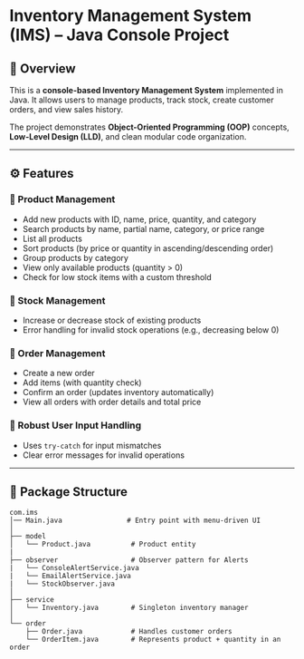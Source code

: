 
# Inventory Management System (IMS) – Java Console Project

## 📌 Overview

This is a **console-based Inventory Management System** implemented in Java.
It allows users to manage products, track stock, create customer orders, and view sales history.

The project demonstrates **Object-Oriented Programming (OOP)** concepts, **Low-Level Design (LLD)**, and clean modular code organization.

---

## ⚙️ Features

### 🔹 Product Management

* Add new products with ID, name, price, quantity, and category
* Search products by name, partial name, category, or price range
* List all products
* Sort products (by price or quantity in ascending/descending order)
* Group products by category
* View only available products (quantity > 0)
* Check for low stock items with a custom threshold

### 🔹 Stock Management

* Increase or decrease stock of existing products
* Error handling for invalid stock operations (e.g., decreasing below 0)

### 🔹 Order Management

* Create a new order
* Add items (with quantity check)
* Confirm an order (updates inventory automatically)
* View all orders with order details and total price

### 🔹 Robust User Input Handling

* Uses `try-catch` for input mismatches
* Clear error messages for invalid operations

---

## 📂 Package Structure

```
com.ims
│── Main.java                # Entry point with menu-driven UI
│
├── model
│   └── Product.java          # Product entity
|
├── observer                  # Observer pattern for Alerts
|   └── ConsoleAlertService.java
|   └── EmailAlertService.java
|   └── StockObserver.java
│
├── service
│   └── Inventory.java        # Singleton inventory manager
│
└── order
    ├── Order.java            # Handles customer orders
    └── OrderItem.java        # Represents product + quantity in an order
```



